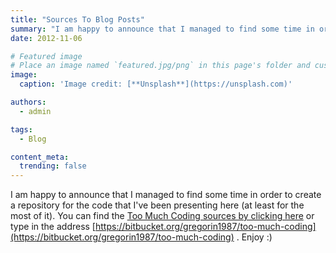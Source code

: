 ```yaml
---
title: "Sources To Blog Posts"
summary: "I am happy to announce that I managed to find some time in order to create a repository for the code that I've been presenting here (at least for the most of it)."
date: 2012-11-06

# Featured image
# Place an image named `featured.jpg/png` in this page's folder and customize its options here.
image:
  caption: 'Image credit: [**Unsplash**](https://unsplash.com)'

authors:
  - admin

tags:
  - Blog

content_meta:
  trending: false
---
```

I am happy to announce that I managed to find some time in order to create a repository for the code that I've been presenting here (at least for the most of it). You can find the
[Too Much Coding sources by clicking here](https://bitbucket.org/gregorin1987/too-much-coding)
or type in the address
[https://bitbucket.org/gregorin1987/too-much-coding](https://bitbucket.org/gregorin1987/too-much-coding)
.
Enjoy :)
